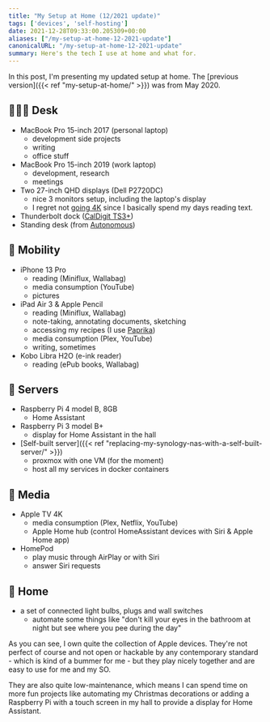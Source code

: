 ```yaml
---
title: "My Setup at Home (12/2021 update)"
tags: ['devices', 'self-hosting']
date: 2021-12-28T09:33:00.205309+00:00
aliases: ["/my-setup-at-home-12-2021-update"]
canonicalURL: "/my-setup-at-home-12-2021-update"
summary: Here's the tech I use at home and what for.
---
```

In this post, I'm presenting my updated setup at home. The [previous version]({{< ref "my-setup-at-home/" >}}) was from May 2020.

## 👨🏻‍💻 Desk

* MacBook Pro 15-inch 2017 (personal laptop)
    * development side projects
    * writing
    * office stuff
* MacBook Pro 15-inch 2019 (work laptop)
    * development, research
    * meetings
* Two 27-inch QHD displays (Dell P2720DC)
    * nice 3 monitors setup, including the laptop's display
    * I regret not [going 4K](https://tonsky.me/blog/monitors/) since I basically spend my days reading text.
* Thunderbolt dock ([CalDigit TS3+](https://www.caldigit.com/ts3-plus/))
* Standing desk (from [Autonomous](https://www.autonomous.ai))

## 📱 Mobility

* iPhone 13 Pro
    * reading (Miniflux, Wallabag)
    * media consumption (YouTube)
    * pictures
* iPad Air 3 & Apple Pencil
    * reading (Miniflux, Wallabag)
    * note-taking, annotating documents, sketching
    * accessing my recipes (I use [Paprika](https://www.paprikaapp.com/))
    * media consumption (Plex, YouTube)
    * writing, sometimes
* Kobo Libra H2O (e-ink reader)
    * reading (ePub books, Wallabag)

## 💾 Servers

* Raspberry Pi 4 model B, 8GB
    * Home Assistant
* Raspberry Pi 3 model B+
    * display for Home Assistant in the hall
* [Self-built server]({{< ref "replacing-my-synology-nas-with-a-self-built-server/" >}})
    * proxmox with one VM (for the moment)
    * host all my services in docker containers

## 🍿 Media

* Apple TV 4K
    * media consumption (Plex, Netflix, YouTube)
    * Apple Home hub (control HomeAssistant devices with Siri & Apple Home app)
* HomePod
    * play music through AirPlay or with Siri
    * answer Siri requests

## 🏡 Home

* a set of connected light bulbs, plugs and wall switches
    * automate some things like "don't kill your eyes in the bathroom at night but see where you pee during the day"

As you can see, I own quite the collection of Apple devices. They're not perfect of course and not open or hackable by any contemporary standard - which is kind of a bummer for me - but they play nicely together and are easy to use for me and my SO.

They are also quite low-maintenance, which means I can spend time on more fun projects like automating my Christmas decorations or adding a Raspberry Pi with a touch screen in my hall to provide a display for Home Assistant.
